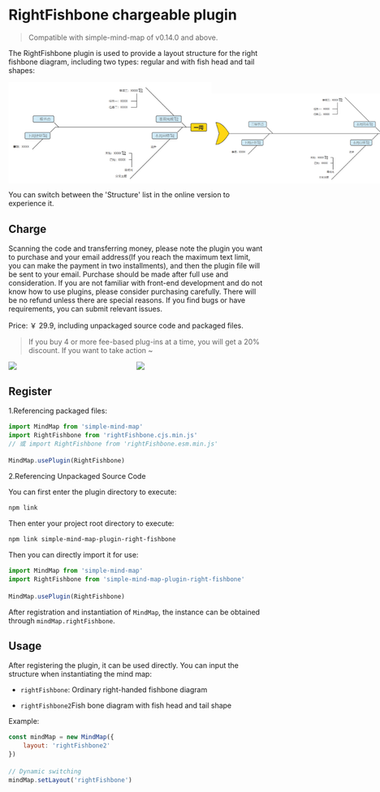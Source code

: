 # RightFishbone chargeable plugin

> Compatible with simple-mind-map of v0.14.0 and above.

The RightFishbone plugin is used to provide a layout structure for the right fishbone diagram, including two types: regular and with fish head and tail shapes:

<p style="display:flex;align-items: flex-end;">

<img src="../../assets/img/向右鱼骨图.png" style="width: 400px" />

<img src="../../assets/img/向右鱼骨图2.png" style="width: 400px" />

</p>

You can switch between the 'Structure' list in the online version to experience it.

## Charge

Scanning the code and transferring money, please note the plugin you want to purchase and your email address(If you reach the maximum text limit, you can make the payment in two installments), and then the plugin file will be sent to your email. Purchase should be made after full use and consideration. If you are not familiar with front-end development and do not know how to use plugins, please consider purchasing carefully. There will be no refund unless there are special reasons. If you find bugs or have requirements, you can submit relevant issues.

Price: ￥ 29.9, including unpackaged source code and packaged files.

> If you buy 4 or more fee-based plug-ins at a time, you will get a 20% discount. If you want to take action ~

<p style="display:flex;align-items: flex-end;">

<img src="../../assets/img/alipay.jpg" style="width: 300px" />
<img src="../../assets/img/wechat.jpg" style="width: 300px" />

</p>

## Register

1.Referencing packaged files:

```js
import MindMap from 'simple-mind-map'
import RightFishbone from 'rightFishbone.cjs.min.js'
// 或 import RightFishbone from 'rightFishbone.esm.min.js'

MindMap.usePlugin(RightFishbone)
```

2.Referencing Unpackaged Source Code

You can first enter the plugin directory to execute:

```bash
npm link
```

Then enter your project root directory to execute:

```bash
npm link simple-mind-map-plugin-right-fishbone
```

Then you can directly import it for use:

```js
import MindMap from 'simple-mind-map'
import RightFishbone from 'simple-mind-map-plugin-right-fishbone'

MindMap.usePlugin(RightFishbone)
```

After registration and instantiation of `MindMap`, the instance can be obtained through `mindMap.rightFishbone`.

## Usage

After registering the plugin, it can be used directly. You can input the structure when instantiating the mind map:

- `rightFishbone`: Ordinary right-handed fishbone diagram

- `rightFishbone2`Fish bone diagram with fish head and tail shape

Example:

```js
const mindMap = new MindMap({
    layout: 'rightFishbone2'
})

// Dynamic switching
mindMap.setLayout('rightFishbone')
```